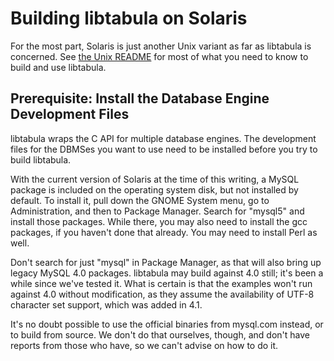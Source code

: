 Building libtabula on Solaris
====

For the most part, Solaris is just another Unix variant as far as
libtabula is concerned.  See [the Unix README][1] for most of what you
need to know to build and use libtabula.


Prerequisite: Install the Database Engine Development Files
----

libtabula wraps the C API for multiple database engines.  The
development files for the DBMSes you want to use need to be installed
before you try to build libtabula.

With the current version of Solaris at the time of this writing, a MySQL
package is included on the operating system disk, but not installed by
default.  To install it, pull down the GNOME System menu, go to
Administration, and then to Package Manager.  Search for "mysql5" and
install those packages.  While there, you may also need to install the
gcc packages, if you haven't done that already.  You may need to install
Perl as well.

Don't search for just "mysql" in Package Manager, as that will also
bring up legacy MySQL 4.0 packages.  libtabula may build against 4.0
still; it's been a while since we've tested it.  What is certain is that
the examples won't run against 4.0 without modification, as they assume
the availability of UTF-8 character set support, which was added in 4.1.

It's no doubt possible to use the official binaries from mysql.com
instead, or to build from source.  We don't do that ourselves, though,
and don't have reports from those who have, so we can't advise on how to
do it.


[1]: README-Unix.md
